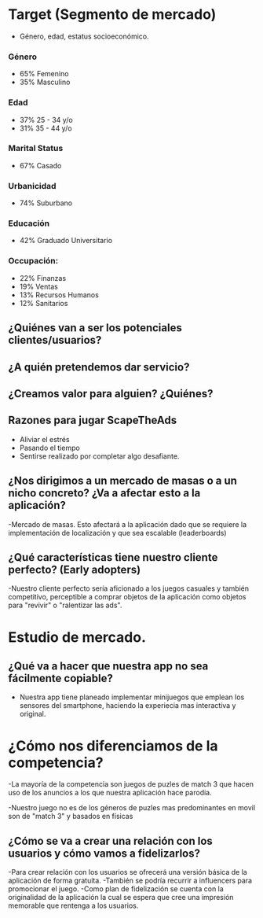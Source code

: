# Target (Segmento de mercado)

- Género, edad, estatus socioeconómico.

### Género 
 
- 65% Femenino
- 35% Masculino
 
### Edad
 
- 37% 25 - 34 y/o
- 31% 35 - 44 y/o
 
### Marital Status 
 
- 67% Casado
 
### Urbanicidad
 
- 74% Suburbano

### Educación 
 
- 42% Graduado Universitario
 
### Occupación:
 
- 22% Finanzas
- 19% Ventas
- 13% Recursos Humanos
- 12% Sanitarios

## ¿Quiénes van a ser los potenciales clientes/usuarios?

## ¿A quién pretendemos dar servicio?

## ¿Creamos valor para alguien? ¿Quiénes?

## Razones para jugar ScapeTheAds
 
- Aliviar el estrés
- Pasando el tiempo
- Sentirse realizado por completar algo desafiante.


## ¿Nos dirigimos a un mercado de masas o a un nicho concreto? ¿Va a afectar esto a la aplicación?

-Mercado de masas. Esto afectará a la aplicación dado que se requiere la implementación de localización y que sea escalable (leaderboards)

## ¿Qué características tiene nuestro cliente perfecto? (Early adopters)

-Nuestro cliente perfecto sería aficionado a los juegos casuales y también competitivo, perceptible a comprar objetos de la aplicación como objetos para "revivir" o "ralentizar las ads".

# Estudio de mercado.

## ¿Qué va a hacer que nuestra app no sea fácilmente copiable?

- Nuestra app tiene planeado implementar minijuegos que emplean los sensores del smartphone, haciendo la experiecia mas interactiva y original.

# ¿Cómo nos diferenciamos de la competencia?

-La mayoría de la competencia son juegos de puzles de match 3 que hacen uso de los anuncios a los que nuestra aplicación hace parodia.
 
-Nuestro juego no es  de los géneros de puzles mas predominantes en movil son de "match 3" y basados en físicas


## ¿Cómo se va a crear una relación con los usuarios y cómo vamos a fidelizarlos?

-Para crear relación con los usuarios se ofrecerá una versión básica de la  aplicación de forma gratuita.
-También se podría recurrir a influencers para promocionar el juego.
-Como plan de fidelización se cuenta con la originalidad de la aplicación la cual se espera que cree una impresión memorable que rentenga a los usuarios.

